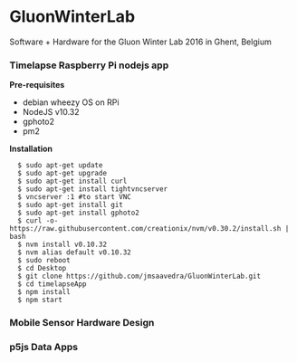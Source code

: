 # GluonWinterLab
Software + Hardware for the Gluon Winter Lab 2016 in Ghent, Belgium

### Timelapse Raspberry Pi nodejs app

__Pre-requisites__
- debian wheezy OS on RPi
- NodeJS v10.32
- gphoto2
- pm2


__Installation__

```
  $ sudo apt-get update
  $ sudo apt-get upgrade
  $ sudo apt-get install curl
  $ sudo apt-get install tightvncserver
  $ vncserver :1 #to start VNC
  $ sudo apt-get install git
  $ sudo apt-get install gphoto2
  $ curl -o- https://raw.githubusercontent.com/creationix/nvm/v0.30.2/install.sh | bash
  $ nvm install v0.10.32
  $ nvm alias default v0.10.32
  $ sudo reboot
  $ cd Desktop
  $ git clone https://github.com/jmsaavedra/GluonWinterLab.git
  $ cd timelapseApp
  $ npm install
  $ npm start
```

### Mobile Sensor Hardware Design

### p5js Data Apps
